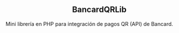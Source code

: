 <h2 align="middle">BancardQRLib</h2>

Mini librería en PHP para integración de pagos QR (API) de Bancard.

